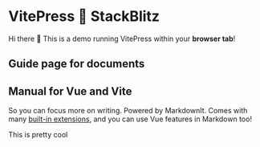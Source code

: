 # VitePress 💙 StackBlitz

Hi there :wave: This is a demo running VitePress within your **browser tab**!

## Guide page for documents

## Manual for Vue and Vite

So you can focus more on writing. Powered by MarkdownIt. Comes with many [built-in extensions](https://vitepress.dev/guide/markdown), and you can use Vue features in Markdown too!

This is pretty cool
